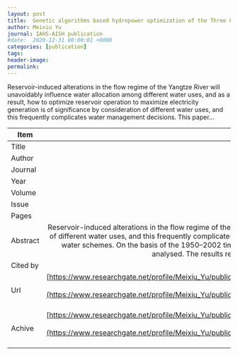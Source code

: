 ```yaml
---
layout: post
title:  Genetic algorithms based hydropower optimization of the Three Gorges reservoir operation under two reservoir storing water schemes
author: Meixiu Yu
journal: IAHS-AISH publication
#date:  2020-12-31 00:00:01 +0000
categories: [publication]
tags: 
header-image: 
permalink: 
---
```

Reservoir-induced alterations in the flow regime of the Yangtze River will unavoidably influence water allocation among different water uses, and as a result, how to optimize reservoir operation to maximize electricity generation is of significance by consideration of different water uses, and this frequently complicates water management decisions. This paper...
<!--the above is the excerpt-->
<!--more-->
<!--the following is the text-->


| Item           | Content    |
| ---------------|:-----------:|
| Title          | Genetic algorithms based hydropower optimization of the Three Gorges reservoir operation under two reservoir storing water schemes     |
| Author         | QIONGFANG LI and JINLIANG REN and MEIXIU YU    |
| Journal        | IAHS-AISH publication   |
| Year           | 2011      |
| Volume         | 345	   |
| Issue          | /	   |
| Pages          | 118-124	   |
| Abstract       | Reservoir-induced alterations in the flow regime of the Yangtze River will unavoidably influence water allocation among different water uses, and as a result, how to optimize reservoir operation to maximize electricity generation is of significance by consideration of different water uses, and this frequently complicates water management decisions. This paper selected the Three Gorges reservoir as a case study site to explore the operation hydropower optimization based on genetic algorithms under two reservoir storing water schemes. On the basis of the 1950–2002 time series of daily discharge data, the satisfying degrees of the optimal ecological flow and the installed plant capacity for five types of year under two reservoir storing water schemes were computed and analysed. The results revealed that the satisfying degrees of the optimal ecological flow and the installed plant capacity varied with the reservoir water storing schemes adopted and inflow conditions.	 |
| Cited by			 | /   |
| Url  					 | [https://www.researchgate.net/profile/Meixiu_Yu/publication/336148883_Genetic_algorithms_based_hydropower_optimization_of_the_Three_Gorges_reservoir_operation_under_two_reservoir_storing_water_schemes/links/5d93038d299bf10cff1cd8b5/Genetic-algorithms-based-hydropower-optimization-of-the-Three-Gorges-reservoir-operation-under-two-reservoir-storing-water-schemes.pdf](https://www.researchgate.net/profile/Meixiu_Yu/publication/336148883_Genetic_algorithms_based_hydropower_optimization_of_the_Three_Gorges_reservoir_operation_under_two_reservoir_storing_water_schemes/links/5d93038d299bf10cff1cd8b5/Genetic-algorithms-based-hydropower-optimization-of-the-Three-Gorges-reservoir-operation-under-two-reservoir-storing-water-schemes.pdf)		   |
| Achive 	       | [https://www.researchgate.net/profile/Meixiu_Yu/publication/336148883_Genetic_algorithms_based_hydropower_optimization_of_the_Three_Gorges_reservoir_operation_under_two_reservoir_storing_water_schemes/links/5d93038d299bf10cff1cd8b5/Genetic-algorithms-based-hydropower-optimization-of-the-Three-Gorges-reservoir-operation-under-two-reservoir-storing-water-schemes.pdf](https://www.researchgate.net/profile/Meixiu_Yu/publication/336148883_Genetic_algorithms_based_hydropower_optimization_of_the_Three_Gorges_reservoir_operation_under_two_reservoir_storing_water_schemes/links/5d93038d299bf10cff1cd8b5/Genetic-algorithms-based-hydropower-optimization-of-the-Three-Gorges-reservoir-operation-under-two-reservoir-storing-water-schemes.pdf)		 |

